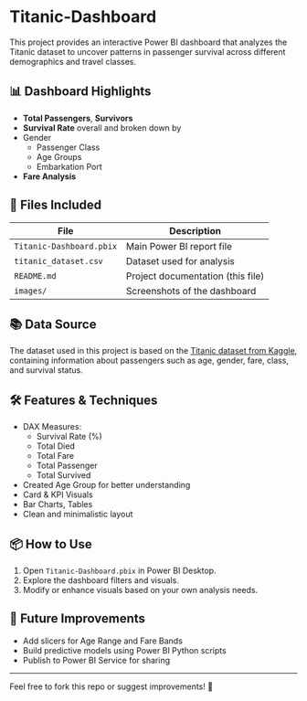 # Titanic-Dashboard

This project provides an interactive Power BI dashboard that analyzes the Titanic dataset to uncover patterns in passenger survival across different demographics and travel classes.

## 📊 Dashboard Highlights

- **Total Passengers**, **Survivors**
- **Survival Rate** overall and broken down by
- Gender
  - Passenger Class
  - Age Groups
  - Embarkation Port
- **Fare Analysis**

## 📁 Files Included

| File                      | Description                                 |
|---------------------------|---------------------------------------------|
| `Titanic-Dashboard.pbix`  | Main Power BI report file                   |
| `titanic_dataset.csv`     | Dataset used for analysis                   |
| `README.md`               | Project documentation (this file)           |
| `images/`                 | Screenshots of the dashboard                |

## 📚 Data Source

The dataset used in this project is based on the [Titanic dataset from Kaggle](https://www.kaggle.com/datasets/yasserh/titanic-dataset/data), containing information about passengers such as age, gender, fare, class, and survival status.

## 🛠 Features & Techniques

- DAX Measures:
  - Survival Rate (%)
  - Total Died
  - Total Fare
  - Total Passenger
  - Total Survived
- Created Age Group for better understanding
- Card & KPI Visuals
- Bar Charts, Tables
- Clean and minimalistic layout

## 📦 How to Use

1. Open `Titanic-Dashboard.pbix` in Power BI Desktop.
2. Explore the dashboard filters and visuals.
3. Modify or enhance visuals based on your own analysis needs.

## 🔧 Future Improvements

- Add slicers for Age Range and Fare Bands
- Build predictive models using Power BI Python scripts
- Publish to Power BI Service for sharing

---

Feel free to fork this repo or suggest improvements! 🧠
